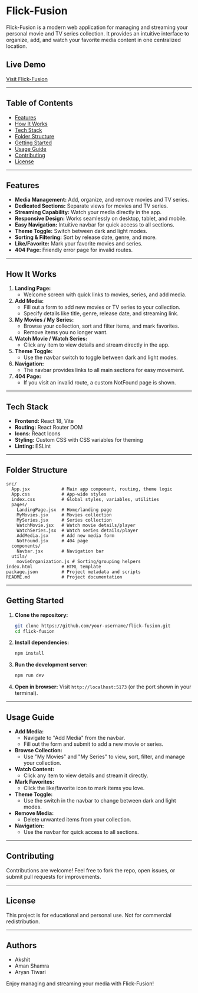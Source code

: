 # Flick-Fusion

Flick-Fusion is a modern web application for managing and streaming your personal movie and TV series collection. It provides an intuitive interface to organize, add, and watch your favorite media content in one centralized location.

## Live Demo

[Visit Flick-Fusion](https://flick-fusion-x.vercel.app/)

---

## Table of Contents
- [Features](#features)
- [How It Works](#how-it-works)
- [Tech Stack](#tech-stack)
- [Folder Structure](#folder-structure)
- [Getting Started](#getting-started)
- [Usage Guide](#usage-guide)
- [Contributing](#contributing)
- [License](#license)

---

## Features
- **Media Management:** Add, organize, and remove movies and TV series.
- **Dedicated Sections:** Separate views for movies and TV series.
- **Streaming Capability:** Watch your media directly in the app.
- **Responsive Design:** Works seamlessly on desktop, tablet, and mobile.
- **Easy Navigation:** Intuitive navbar for quick access to all sections.
- **Theme Toggle:** Switch between dark and light modes.
- **Sorting & Filtering:** Sort by release date, genre, and more.
- **Like/Favorite:** Mark your favorite movies and series.
- **404 Page:** Friendly error page for invalid routes.

---

## How It Works

1. **Landing Page:**
   - Welcome screen with quick links to movies, series, and add media.
2. **Add Media:**
   - Fill out a form to add new movies or TV series to your collection.
   - Specify details like title, genre, release date, and streaming link.
3. **My Movies / My Series:**
   - Browse your collection, sort and filter items, and mark favorites.
   - Remove items you no longer want.
4. **Watch Movie / Watch Series:**
   - Click any item to view details and stream directly in the app.
5. **Theme Toggle:**
   - Use the navbar switch to toggle between dark and light modes.
6. **Navigation:**
   - The navbar provides links to all main sections for easy movement.
7. **404 Page:**
   - If you visit an invalid route, a custom NotFound page is shown.

---

## Tech Stack
- **Frontend:** React 18, Vite
- **Routing:** React Router DOM
- **Icons:** React Icons
- **Styling:** Custom CSS with CSS variables for theming
- **Linting:** ESLint

---

## Folder Structure
```
src/
  App.jsx            # Main app component, routing, theme logic
  App.css            # App-wide styles
  index.css          # Global styles, variables, utilities
  pages/
    LandingPage.jsx  # Home/landing page
    MyMovies.jsx     # Movies collection
    MySeries.jsx     # Series collection
    WatchMovie.jsx   # Watch movie details/player
    WatchSeries.jsx  # Watch series details/player
    AddMedia.jsx     # Add new media form
    NotFound.jsx     # 404 page
  components/
    Navbar.jsx       # Navigation bar
  utils/
    movieOrganization.js # Sorting/grouping helpers
index.html           # HTML template
package.json         # Project metadata and scripts
README.md            # Project documentation
```

---

## Getting Started

1. **Clone the repository:**
   ```sh
   git clone https://github.com/your-username/flick-fusion.git
   cd flick-fusion
   ```
2. **Install dependencies:**
   ```sh
   npm install
   ```
3. **Run the development server:**
   ```sh
   npm run dev
   ```
4. **Open in browser:**
   Visit `http://localhost:5173` (or the port shown in your terminal).

---

## Usage Guide

- **Add Media:**
  - Navigate to "Add Media" from the navbar.
  - Fill out the form and submit to add a new movie or series.
- **Browse Collection:**
  - Use "My Movies" and "My Series" to view, sort, filter, and manage your collection.
- **Watch Content:**
  - Click any item to view details and stream it directly.
- **Mark Favorites:**
  - Click the like/favorite icon to mark items you love.
- **Theme Toggle:**
  - Use the switch in the navbar to change between dark and light modes.
- **Remove Media:**
  - Delete unwanted items from your collection.
- **Navigation:**
  - Use the navbar for quick access to all sections.

---

## Contributing

Contributions are welcome! Feel free to fork the repo, open issues, or submit pull requests for improvements.

---

## License

This project is for educational and personal use.
Not for commercial redistribution.

---

## Authors

- Akshit
- Aman Shamra
- Aryan Tiwari

Enjoy managing and streaming your media with Flick-Fusion!